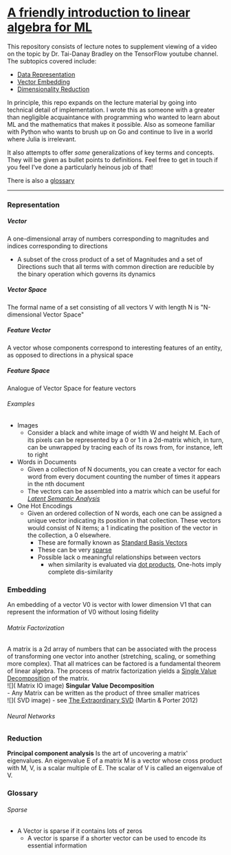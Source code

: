 # [A friendly introduction to linear algebra for ML](https://youtube.com/watch?v=LlKAna21fLE)

This repository consists of lecture notes to supplement viewing of a video on the topic by Dr. Tai-Danay Bradley on the TensorFlow youtube channel.  
The subtopics covered include:  
- [Data Representation](#representation)  
- [Vector Embedding](#embedding)  
- [Dimensionality Reduction](#reduction)  

In principle, this repo expands on the lecture material by going into technical detail of implementation. I wrote this as someone with a greater than negligible acquaintance with programming who wanted to learn about ML and the mathematics that makes it possible. Also as someone familiar with Python who wants to brush up on Go and continue to live in a world where Julia is irrelevant.  


It also attempts to offer *some* generalizations of key terms and concepts. They will be given as bullet points to definitions. Feel free to get in touch if you feel I've done a particularly heinous job of that!  


There is also a [glossary](#glossary)



----------------------
    
### Representation
##### Vector
A one-dimensional array of numbers corresponding to magnitudes and indices corresponding to directions  
- A subset of the cross product of a set of Magnitudes and a set of Directions such that all terms with common direction are reducible by the binary operation which governs its dynamics  
##### Vector Space
The formal name of a set consisting of all vectors V with length N is "N-dimensional Vector Space"
##### Feature Vector
A vector whose components correspond to interesting features of an entity, as opposed to directions in a physical space
##### Feature Space
Analogue of Vector Space for feature vectors
###### Examples
- Images  
    - Consider a black and white image of width W and height M. Each of its pixels can be represented by a 0 or 1 in a 2d-matrix which, in turn, can be unwrapped by tracing each of its rows from, for instance, left to right  
- Words in Documents
    - Given a collection of N documents, you can create a vector for each word from every document counting the number of times it appears in the nth document  
    - The vectors can be assembled into a matrix which can be useful for [*Latent Semantic Analysis*]()
- One Hot Encodings
    - Given an ordered collection of N words, each one can be assigned a unique vector indicating its position in that collection. These vectors would consist of N items; a 1 indicating the position of the vector in the collection, a 0 elsewhere.  
        - These are formally known as [Standard Basis Vectors]()  
        - These can be very [sparse](#sparse)  
        - Possible lack o meaningful relationships between vectors  
            - when similarity is evaluated via [dot products](), One-hots imply complete dis-similarity  
### Embedding
An embedding of a vector V0 is vector with lower dimension V1 that can represent the information of V0 without losing fidelity  
###### Matrix Factorization
A matrix is a 2d array of numbers that can be associated with the process of transforming one vector into another (stretching, scaling, or something more complex). That all matrices can be factored is a fundamental theorem of linear algebra. The process of matrix factorization yields a [Single Value Decomposition]() of the matrix.  
![]( Matrix IO image)
**Singular Value Decomposition**  
    - Any Matrix can be written as the product of three smaller matrices  
    ![]( SVD image)
    - see [The Extraordinary SVD]() (Martin & Porter 2012)

    
###### Neural Networks
### Reduction
**Principal component analysis** Is the art of uncovering a matrix' eigenvalues. An eigenvalue E of a matrix M is a vector whose cross product with M, V, is a scalar multiple of E. The scalar of V is called an eigenvalue of V.
### Glossary
###### Sparse
- A Vector is sparse if it contains lots of zeros  
    - A vector is sparse if a shorter vector can be used to encode its essential information  
